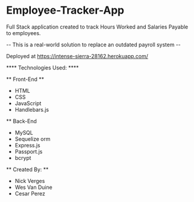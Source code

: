 # Employee-Tracker-App
Full Stack application created to track Hours Worked and Salaries Payable to employees.

-- This is a real-world solution to replace an outdated payroll system --

Deployed at https://intense-sierra-28162.herokuapp.com/

**** Technologies Used: ****

** Front-End **
- HTML
- CSS
- JavaScript
- Handlebars.js

** Back-End
- MySQL
- Sequelize orm
- Express.js
- Passport.js
- bcrypt


** Created By: **
- Nick Verges
- Wes Van Duine
- Cesar Perez